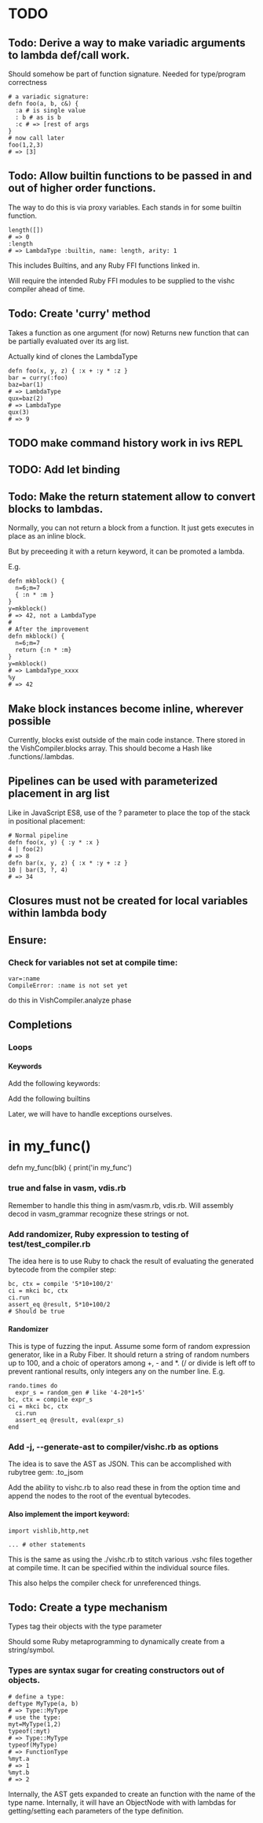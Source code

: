 # TODO

## Todo: Derive a way to make variadic arguments to lambda def/call work.


Should somehow be part of function signature. Needed for type/program correctness


```
# a variadic signature:
defn foo(a, b, c&) {
  :a # is single value
  : b # as is b
  :c # => [rest of args
}
# now call later
foo(1,2,3)
# => [3]
```

## Todo: Allow builtin functions to be passed in and out of higher order functions.

The way to do this is via proxy variables. Each stands in for some  builtin function.

```
length([])
# => 0
:length
# => LambdaType :builtin, name: length, arity: 1
```

This includes Builtins, and any Ruby FFI functions linked in.

Will require the intended Ruby FFI modules to be supplied to the vishc
compiler ahead of time.

## Todo: Create 'curry' method

Takes a function as one argument (for now)
Returns new function that can be partially evaluated over its arg list.

Actually kind of clones the LambdaType

```
defn foo(x, y, z) { :x + :y * :z }
bar = curry(:foo)
baz=bar(1)
# => LambdaType
qux=baz(2)
# => LambdaType
qux(3)
# => 9
```

## TODO make command history work in ivs REPL

## TODO: Add let binding





## Todo: Make the return statement allow to convert blocks to lambdas.

Normally, you can not return a block from a function. It just gets executes
in place as an inline block.

But by preceeding it with a return keyword, it can be promoted a lambda.

E.g.

```
defn mkblock() {
  n=6;m=7
  { :n * :m }
}
y=mkblock()
# => 42, not a LambdaType
#
# After the improvement
defn mkblock() {
  n=6;m=7
  return {:n * :m}
}
y=mkblock()
# => LambdaType_xxxx
%y
# => 42
```


## Make block instances become inline, wherever possible

Currently, blocks exist outside of the main code instance.
There stored in the VishCompiler.blocks array.
This should become a Hash like .functions/.lambdas.





## Pipelines can be used with parameterized placement in arg list

Like in JavaScript ES8, use of the ? parameter to place the top of 
the stack in positional placement:

```
# Normal pipeline
defn foo(x, y) { :y * :x }
4 | foo(2)
# => 8
defn bar(x, y, z) { :x * :y + :z }
10 | bar(3, ?, 4)
# => 34
```


## Closures must not be created for local variables within lambda body


## Ensure:

### Check for  variables not set at compile time:

```
var=:name
CompileError: :name is not set yet
```

do this in VishCompiler.analyze phase


## Completions


### Loops

#### Keywords

Add the following keywords:


Add the following builtins


Later, we will have to handle exceptions ourselves.


# in my_func()
defn my_func(blk) {
  print('in my_func')

### true and false in vasm, vdis.rb

Remember to handle this thing in asm/vasm.rb, vdis.rb. Will assembly decod in vasm_grammar recognize these strings or not.

### Add randomizer, Ruby expression to testing of test/test_compiler.rb

The idea here is to use Ruby to chack the result of evaluating the generated
bytecode from the compiler step:

```
bc, ctx = compile '5*10+100/2'
ci = mkci bc, ctx
ci.run
assert_eq @result, 5*10+100/2
# Should be true
```

#### Randomizer

This is type of fuzzing the input.
Assume some form of random expression generator, like in a Ruby Fiber.
It should return a string of random numbers up to 100, and a choic of operators among +, - and *. (/ or divide is left off to prevent rantional
results, only integers any on the number line.
E.g.

```
rando.times do
  expr_s = random_gen # like '4-20*1+5'
bc, ctx = compile expr_s
ci = mkci bc, ctx
  ci.run
  assert_eq @result, eval(expr_s)
end
```


### Add -j, --generate-ast to compiler/vishc.rb as options

The idea is to save the AST as JSON.
This can be accomplished with rubytree gem: .to_jsom

Add the ability to vishc.rb to also read these in from the option time and
append the nodes to the root of the eventual bytecodes.

#### Also implement the import keyword:

```
import vishlib,http,net

... # other statements

```

This is the same as using the ./vishc.rb to stitch various .vshc files together at compile time.
It can be specified within the individual source files.

This also helps the compiler check for unreferenced things.

## Todo: Create   a type mechanism

Types tag their objects with the type parameter

Should some Ruby metaprogramming to dynamically create from a string/symbol.

### Types are syntax sugar for creating constructors out of objects.

```
# define a type:
deftype MyType(a, b)
# => Type::MyType
# use the type:
myt=MyType(1,2)
typeof(:myt)
# => Type::MyType
typeof(MyType)
# => FunctionType
%myt.a
# => 1
%myt.b
# => 2
```

Internally, the AST gets expanded to create an  function with the name of the type name.
Internally, it will have an ObjectNode with  with lambdas for getting/setting each parameters
of the type definition.



